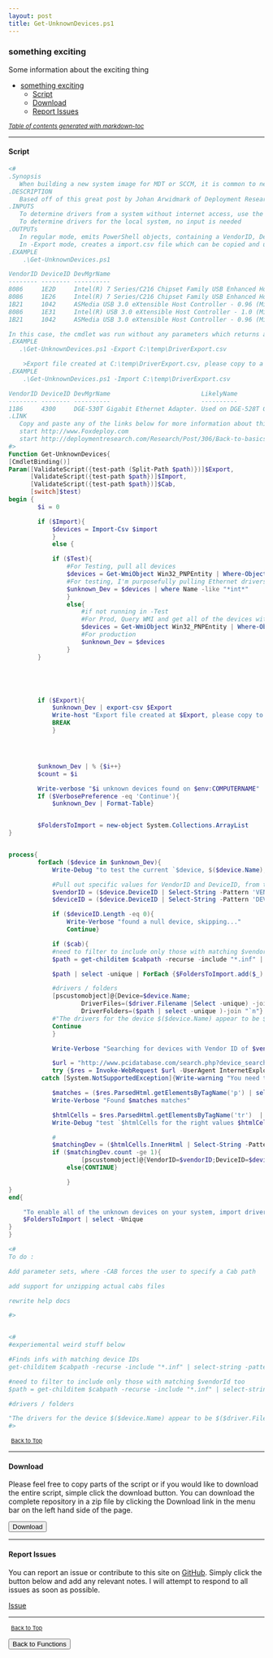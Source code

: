 ```yaml
---
layout: post
title: Get-UnknownDevices.ps1
---
```


### something exciting

Some information about the exciting thing

- [something exciting](#something-exciting)
  - [Script](#script)
  - [Download](#download)
  - [Report Issues](#report-issues)

<small><i><a href='http://ecotrust-canada.github.io/markdown-toc/'>Table of contents generated with markdown-toc</a></i></small>

---

#### Script

```powershell
<#
.Synopsis
   When building a new system image for MDT or SCCM, it is common to need to lay down a new OS image and troubleshoot missing drivers.  This tool simplifies detemining what device is really meant by 'Unknown Device' in the Device Manager
.DESCRIPTION
   Based off of this great post by Johan Arwidmark of Deployment Research, this cmdlet can be used on a new system to help locate the names and IDs of device drivers.  The Cmdlet can be used without parameters, which will return a listing of all the devices with missing drivers.  Or, it can be run on a machine without web acess, using -Export to export a file.  The file should then be copied to a machine with web access where the -Import param can be used to import this file
.INPUTS
   To determine drivers from a system without internet access, use the -Import switch to specify the path to an import.csv file
   To determine drivers for the local system, no input is needed
.OUTPUTs
   In regular mode, emits PowerShell objects, containing a VendorID, DeviceId, DevMgrName and LikelyName properties
   In -Export mode, creates a import.csv file which can be copied and uses on a remote machine to resolve drivers (as web access is needed)
.EXAMPLE
    .\Get-UnknownDevices.ps1

VendorID DeviceID DevMgrName                                                                LikelyName
-------- -------- ----------                                                                ----------
8086     1E2D     Intel(R) 7 Series/C216 Chipset Family USB Enhanced Host Controller - 1E2D Intel(R) 7 Series/C216 Chipset Family USB Enhanced Host Controll...
8086     1E26     Intel(R) 7 Series/C216 Chipset Family USB Enhanced Host Controller - 1E26 Intel(R) 7 Series/C216 Chipset Family USB Enhanced Host Controll...
1B21     1042     ASMedia USB 3.0 eXtensible Host Controller - 0.96 (Microsoft)             Asmedia ASM104x USB 3.0 Host Controller...
8086     1E31     Intel(R) USB 3.0 eXtensible Host Controller - 1.0 (Microsoft)
1B21     1042     ASMedia USB 3.0 eXtensible Host Controller - 0.96 (Microsoft)             Asmedia ASM104x USB 3.0 Host Controller...

In this case, the cmdlet was run without any parameters which returns a list of any missing drivers and the likely source file, according to the PCIDatabase
.EXAMPLE
   .\Get-UnknownDevices.ps1 -Export C:\temp\DriverExport.csv

    >Export file created at C:\temp\DriverExport.csv, please copy to a machine with web access, and rerun this tool, using the -Import flag
.EXAMPLE
    .\Get-UnknownDevices.ps1 -Import C:\temp\DriverExport.csv

VendorID DeviceID DevMgrName                         LikelyName
-------- -------- ----------                         ----------
1186     4300     DGE-530T Gigabit Ethernet Adapter. Used on DGE-528T Gigabit adapt...
.LINK
   Copy and paste any of the links below for more information about this cmdlet
   start http://www.Foxdeploy.com
   start http://deploymentresearch.com/Research/Post/306/Back-to-basics-Finding-Lenovo-drivers-and-certify-hardware-control-freak-style
#>
Function Get-UnknownDevices{
[CmdletBinding()]
Param([ValidateScript({test-path (Split-Path $path)})]$Export,
      [ValidateScript({test-path $path})]$Import,
      [ValidateScript({test-path $path})]$Cab,
      [switch]$test)
begin {
        $i = 0

        if ($Import){
            $devices = Import-Csv $import
            }
            else {

            if ($Test){
                #For Testing, pull all devices
                $devices = Get-WmiObject Win32_PNPEntity | Where-Object{$_.ConfigManagerErrorCode -eq 0} | Select Name, DeviceID
                #For testing, I'm purposefully pulling Ethernet drivers
                $unknown_Dev = $devices | where Name -like "*int*"
                }
                else{
                    #if not running in -Test
                    #For Prod, Query WMI and get all of the devices with missing drivers
                    $devices = Get-WmiObject Win32_PNPEntity | Where-Object{$_.ConfigManagerErrorCode -ne 0} | Select Name, DeviceID
                    #For production
                    $unknown_Dev = $devices
                }
        }





        if ($Export){
            $unknown_Dev | export-csv $Export
            Write-host "Export file created at $Export, please copy to a machine with web access, and rerun this tool, using the -Import flag"
            BREAK
            }




        $unknown_Dev | % {$i++}
        $count = $i

        Write-verbose "$i unknown devices found on $env:COMPUTERNAME"
        If ($VerbosePreference -eq 'Continue'){
            $unknown_Dev | Format-Table}


        $FoldersToImport = new-object System.Collections.ArrayList
}


process{
        forEach ($device in $unknown_Dev){
            Write-Debug "to test the current `$device, $($device.Name), stop here"

            #Pull out specific values for VendorID and DeviceID, from the objects in $Unknown_dev
            $vendorID = ($device.DeviceID | Select-String -Pattern 'VEN_....' | select -expand Matches | select -expand Value) -replace 'VEN_',''
            $deviceID = ($device.DeviceID | Select-String -Pattern 'DEV_....' | select -expand Matches | select -expand Value) -replace 'DEV_',''

            if ($deviceID.Length -eq 0){
                Write-Verbose "found a null device, skipping..."
                Continue}

            if ($cab){
            #need to filter to include only those with matching $vendorId too
            $path = get-childitem $cabpath -recurse -include "*.inf" | select-string -pattern "ControlFlags" | gci | select-string $deviceID -list| gci | select-string -pattern $VendorID -list | Tee-Object -Variable Driver |  % {split-path $_.Path -Parent }

            $path | select -unique | ForEach {$FoldersToImport.add($_) | out-null}

            #drivers / folders
            [pscustomobject]@{Device=$device.Name;
                    DriverFiles=($driver.Filename |Select -unique) -join ',';
                    DriverFolders=($path | select -unique )-join "`n"}
            #"The drivers for the device $($device.Name) appear to be $($driver.Filename -join ',') which are found in this dir: $path"
            Continue
            }

            Write-Verbose "Searching for devices with Vendor ID of $vendorID and Device ID of $deviceID "

            $url = "http://www.pcidatabase.com/search.php?device_search_str=$deviceID&device_search=Search"
            try {$res = Invoke-WebRequest $url -UserAgent InternetExplorer}
         catch [System.NotSupportedException]{Write-warning "You need to launch Internet Explorer once before running this";return}

            $matches = ($res.ParsedHtml.getElementsByTagName('p') | select -expand innerHtml).Split()[1]
            Write-Verbose "Found $matches matches"

            $htmlCells = $res.ParsedHtml.getElementsByTagName('tr')  | select -skip 4 -Property *html*
            Write-Debug "test `$htmlCells for the right values $htmlCells"

            #
            $matchingDev = ($htmlCells.InnerHtml | Select-String -Pattern $vendorID | select -expand Line).ToString().Split("`n")
            if ($matchingDev.count -ge 1){
                    [pscustomobject]@{VendorID=$vendorID;DeviceID=$deviceID;DevMgrName=$device.Name;LikelyName=$matchingDev[1] -replace '<TD>','' -replace '</TD>',''}}
                else{CONTINUE}

                }
}
end{

    "To enable all of the unknown devices on your system, import drivers from these paths"
    $FoldersToImport | select -Unique
}
}

<#
To do :

Add parameter sets, where -CAB forces the user to specify a Cab path

add support for unzipping actual cabs files

rewrite help docs

#>


<#
#experiemental weird stuff below

#Finds infs with matching device IDs
get-childitem $cabpath -recurse -include "*.inf" | select-string -pattern $deviceID -list| select Path

#need to filter to include only those with matching $vendorId too
$path = get-childitem $cabpath -recurse -include "*.inf" | select-string -pattern "ControlFlags" | gci | select-string $deviceID -list| gci | select-string -pattern $VendorID -list | Tee-Object -Variable Driver |  % {split-path $_.Path -Parent }

#drivers / folders

"The drivers for the device $($device.Name) appear to be $($driver.Filename -join ',') which are found in this dir: $path"
#>
```

<span style="font-size:11px;"><a href="#"><i class="fas fa-caret-up" aria-hidden="true" style="color: white; margin-right:5px;"></i>Back to Top</a></span>

---

#### Download

Please feel free to copy parts of the script or if you would like to download the entire script, simple click the download button. You can download the complete repository in a zip file by clicking the Download link in the menu bar on the left hand side of the page.

<button class="btn" type="submit" onclick="window.open('/PowerShell/functions/Get-UnknownDevices.ps1')">
    <i class="fa fa-cloud-download-alt">
    </i>
        Download
</button>

---

#### Report Issues

You can report an issue or contribute to this site on <a href="https://github.com/BanterBoy/scripts-blog/issues">GitHub</a>. Simply click the button below and add any relevant notes. I will attempt to respond to all issues as soon as possible.

<!-- Place this tag where you want the button to render. -->

<a class="github-button" href="https://github.com/BanterBoy/scripts-blog/issues/new?title=Get-UnknownDevices.ps1&body=There is a problem with this function. Please find details below." data-show-count="true" aria-label="Issue BanterBoy/scripts-blog on GitHub">Issue</a>

---

<span style="font-size:11px;"><a href="#"><i class="fas fa-caret-up" aria-hidden="true" style="color: white; margin-right:5px;"></i>Back to Top</a></span>

<a href="/menu/_pages/functions.html">
    <button class="btn">
        <i class='fas fa-reply'>
        </i>
            Back to Functions
    </button>
</a>

[1]: http://ecotrust-canada.github.io/markdown-toc
[2]: https://github.com/googlearchive/code-prettify

```

```

